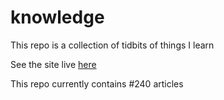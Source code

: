 # knowledge

This repo is a collection of tidbits of things I learn

See the site live [here](https://mark1626.github.io/knowledge/)

This repo currently contains #240 articles

